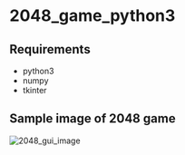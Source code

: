 # 2048_game_python3

## Requirements
* python3
* numpy
* tkinter

## Sample image of 2048 game
![2048_gui_image](/gui_image.JPG)

